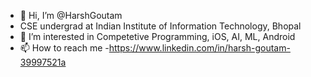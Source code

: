 - 👋 Hi, I’m @HarshGoutam
- CSE undergrad at Indian Institute of Information Technology, Bhopal
- 👀 I’m interested in Competetive Programming, iOS, AI, ML, Android
- 📫 How to reach me -https://www.linkedin.com/in/harsh-goutam-39997521a

<!---
HarshGoutam/HarshGoutam is a ✨ special ✨ repository because its `README.md` (this file) appears on your GitHub profile.
You can click the Preview link to take a look at your changes.
--->
